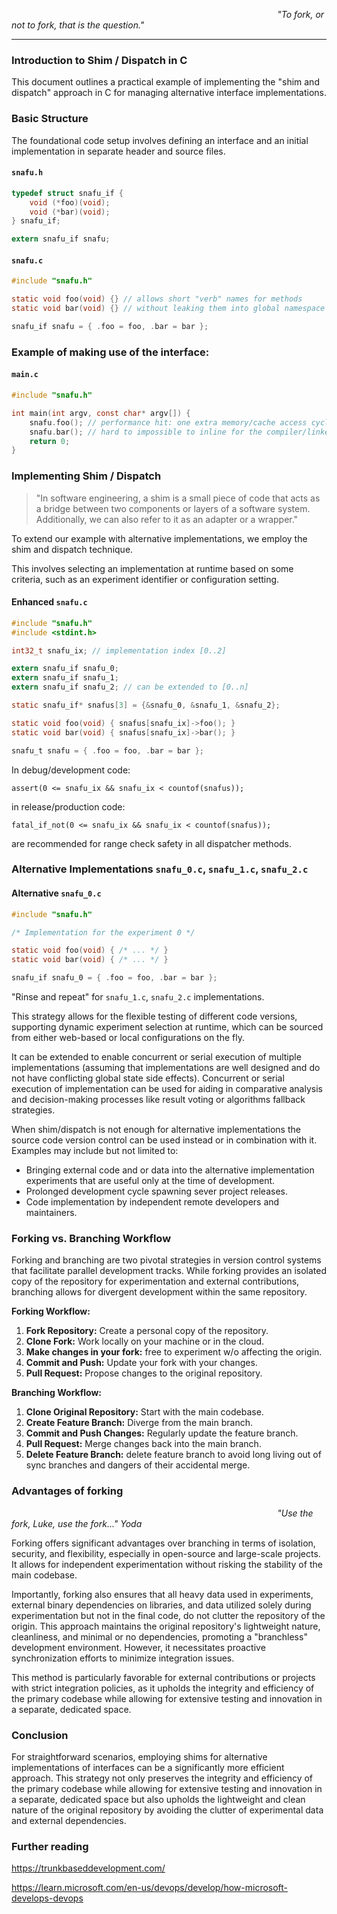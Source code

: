 _&#160;&#160;&#160;&#160;&#160;&#160;&#160;&#160;&#160;&#160;&#160;
&#160;&#160;&#160;&#160;&#160;&#160;&#160;&#160;&#160;&#160;&#160;
&#160;&#160;&#160;&#160;&#160;&#160;&#160;&#160;&#160;&#160;&#160;
&#160;&#160;&#160;&#160;&#160;&#160;&#160;&#160;&#160;&#160;&#160;
&#160;&#160;&#160;&#160;&#160;&#160;&#160;&#160;&#160;&#160;&#160;
&#160;&#160;&#160;&#160;&#160;&#160;&#160;&#160;&#160;&#160;&#160;
&#160;&#160;&#160;&#160;&#160;&#160;&#160;&#160;&#160;&#160;&#160;
&#160;&#160;&#160;&#160;&#160;&#160;&#160;&#160;&#160;&#160;&#160;
&#160;&#160;&#160;&#160;&#160;&#160;&#160;&#160;&#160;&#160;&#160;
"To fork, or not to fork, that is the question."_

---

### Introduction to Shim / Dispatch in C

This document outlines a practical example of implementing the "shim and dispatch" 
approach in C for managing alternative interface implementations.

### Basic Structure

The foundational code setup involves defining an interface and an initial 
implementation in separate header and source files.

#### `snafu.h`

```c
typedef struct snafu_if {
    void (*foo)(void);
    void (*bar)(void);
} snafu_if;

extern snafu_if snafu;
```

#### `snafu.c`

```c
#include "snafu.h"

static void foo(void) {} // allows short "verb" names for methods
static void bar(void) {} // without leaking them into global namespace

snafu_if snafu = { .foo = foo, .bar = bar };
```

### Example of making use of the interface:

#### `main.c`

```c
#include "snafu.h"

int main(int argv, const char* argv[]) {
    snafu.foo(); // performance hit: one extra memory/cache access cycle
    snafu.bar(); // hard to impossible to inline for the compiler/linker
    return 0;
}

```

### Implementing Shim / Dispatch

> "In software engineering, a shim is a small piece of code that 
acts as a bridge between two components or layers of a software system. 
Additionally, we can also refer to it as an adapter or a wrapper."

To extend our example with alternative implementations, we employ 
the shim and dispatch technique. 

This involves selecting an implementation at runtime based on some 
criteria, such as an experiment 
identifier or configuration setting.

#### Enhanced `snafu.c`

```c
#include "snafu.h"
#include <stdint.h>

int32_t snafu_ix; // implementation index [0..2]

extern snafu_if snafu_0;
extern snafu_if snafu_1;
extern snafu_if snafu_2; // can be extended to [0..n]

static snafu_if* snafus[3] = {&snafu_0, &snafu_1, &snafu_2};

static void foo(void) { snafus[snafu_ix]->foo(); }
static void bar(void) { snafus[snafu_ix]->bar(); }

snafu_t snafu = { .foo = foo, .bar = bar };
```

In debug/development code:

```assert(0 <= snafu_ix && snafu_ix < countof(snafus));```

in release/production code:

```fatal_if_not(0 <= snafu_ix && snafu_ix < countof(snafus));```

are recommended for range check safety in all dispatcher methods.


### Alternative Implementations `snafu_0.c`, `snafu_1.c`, `snafu_2.c`


#### Alternative `snafu_0.c`

```c
#include "snafu.h"

/* Implementation for the experiment 0 */

static void foo(void) { /* ... */ }
static void bar(void) { /* ... */ }

snafu_if snafu_0 = { .foo = foo, .bar = bar };
```

"Rinse and repeat" for ```snafu_1.c```, ```snafu_2.c``` implementations.  

This strategy allows for the flexible testing of different code versions, 
supporting dynamic experiment selection at runtime, which can be sourced from 
either web-based or local configurations on the fly. 

It can be extended to enable concurrent or serial execution of multiple 
implementations (assuming that implementations are well designed and 
do not have conflicting global state side effects).
Concurrent or serial execution of implementation can be used for aiding 
in comparative  analysis and decision-making processes like result 
voting or algorithms fallback strategies.

When shim/dispatch is not enough for alternative implementations the source code
version control can be used instead or in combination with it. Examples
may include but not limited to:

* Bringing external code and or data into the alternative 
implementation experiments that are useful only at the time of development.
* Prolonged development cycle spawning sever project releases. 
* Code implementation by independent remote developers and maintainers.


### Forking vs. Branching Workflow


Forking and branching are two pivotal strategies in version control 
systems that facilitate parallel development tracks. While forking provides 
an isolated copy of the repository for experimentation and external contributions, 
branching allows for divergent development within the same repository.

**Forking Workflow:**

1. **Fork Repository:** Create a personal copy of the repository.
2. **Clone Fork:** Work locally on your machine or in the cloud.
3. **Make changes in your fork:** free to experiment w/o affecting the origin.
4. **Commit and Push:** Update your fork with your changes.
5. **Pull Request:** Propose changes to the original repository.

**Branching Workflow:**

1. **Clone Original Repository:** Start with the main codebase.
2. **Create Feature Branch:** Diverge from the main branch.
3. **Commit and Push Changes:** Regularly update the feature branch.
4. **Pull Request:** Merge changes back into the main branch.
5. **Delete Feature Branch:** delete feature branch to avoid long 
living out of sync branches and dangers of their accidental merge.


### Advantages of forking


_&#160;&#160;&#160;&#160;&#160;&#160;&#160;&#160;&#160;&#160;&#160;
&#160;&#160;&#160;&#160;&#160;&#160;&#160;&#160;&#160;&#160;&#160;
&#160;&#160;&#160;&#160;&#160;&#160;&#160;&#160;&#160;&#160;&#160;
&#160;&#160;&#160;&#160;&#160;&#160;&#160;&#160;&#160;&#160;&#160;
&#160;&#160;&#160;&#160;&#160;&#160;&#160;&#160;&#160;&#160;&#160;
&#160;&#160;&#160;&#160;&#160;&#160;&#160;&#160;&#160;&#160;&#160;
&#160;&#160;&#160;&#160;&#160;&#160;&#160;&#160;&#160;&#160;&#160;
&#160;&#160;&#160;&#160;&#160;&#160;&#160;&#160;&#160;&#160;&#160;
&#160;&#160;&#160;&#160;&#160;&#160;&#160;&#160;&#160;&#160;&#160;
"Use the fork, Luke, use the fork..." Yoda_


Forking offers significant advantages over branching in terms of isolation, 
security, and flexibility, especially in open-source and large-scale projects. 
It allows for independent experimentation without risking the stability 
of the main codebase. 

Importantly, forking also ensures that all heavy data used in experiments, 
external binary dependencies on libraries, and data utilized solely during 
experimentation but not in the final code, do not clutter the repository 
of the origin. This approach maintains the original repository's lightweight 
nature, cleanliness, and minimal or no dependencies, promoting a "branchless" 
development environment. However, it necessitates proactive synchronization 
efforts to minimize integration issues. 

This method is particularly favorable for external contributions or projects 
with strict integration policies, as it upholds the integrity and efficiency 
of the primary codebase while allowing for extensive testing and innovation 
in a separate, dedicated space.

### Conclusion

For straightforward scenarios, employing shims for alternative implementations 
of interfaces can be a significantly more efficient approach. This strategy not 
only preserves the integrity and efficiency of the primary codebase while 
allowing for extensive testing and innovation in a separate, dedicated space 
but also upholds the lightweight and clean nature of the original repository 
by avoiding the clutter of experimental data and external dependencies.

### Further reading

https://trunkbaseddevelopment.com/

https://learn.microsoft.com/en-us/devops/develop/how-microsoft-develops-devops


